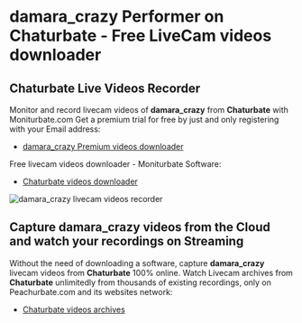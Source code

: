 # damara_crazy Performer on Chaturbate - Free LiveCam videos downloader

## Chaturbate Live Videos Recorder

Monitor and record livecam videos of **damara_crazy** from **Chaturbate** with Moniturbate.com
Get a premium trial for free by just and only registering with your Email address:
* [damara_crazy Premium videos downloader](https://moniturbate.com/request-demo-licence-key.html)

Free livecam videos downloader - Moniturbate Software:
* [Chaturbate videos downloader](https://moniturbate.com/moniturbate-download-software.html)

![damara_crazy livecam videos recorder](https://peachurnet.com/templates/moniturbate-software.png)


## Capture damara_crazy videos from the Cloud and watch your recordings on Streaming

Without the need of downloading a software, capture **damara_crazy** livecam videos from **Chaturbate** 100% online.
Watch Livecam archives from **Chaturbate** unlimitedly from thousands of existing recordings, only on Peachurbate.com and its websites network:
* [Chaturbate videos archives](https://peachurnet.com/)